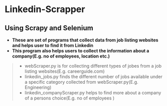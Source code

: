 # Linkedin-Scrapper
## Using Scrapy and Selenium
- **These are set of programs that collect data from job listing websites and helps user to find it from Linkedin**
- **This program also helps users to collect the information about a company(E.g. no of employees, location etc.)**
> - webScraper.py is for collecting different types of jobes from a job listing websites(E.g. careerguide.com)
> - linkedin_jobs.py finds the different number of jobs available under a specific category collected from webScraper.py(E.g. Engineering)
> - linkedin_companyScraper.py helps to find more about a company of a persons choice(E.g. no of employees )
